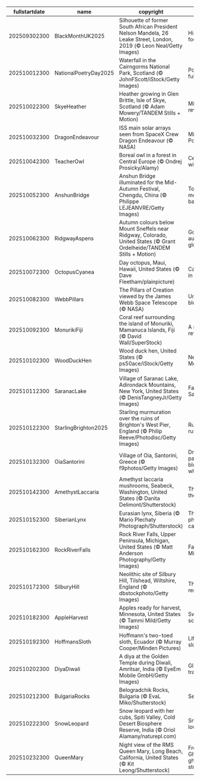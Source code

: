 |fullstartdate|name|copyright|title|image|
|--|--|--|--|--|
202509302300|BlackMonthUK2025|Silhouette of former South African President Nelson Mandela, 26 Leake Street, London, 2019 (© Leon Neal/Getty Images)|History in focus|![](/en-GB/2025/10/202509302300BlackMonthUK2025.jpg)|
202510012300|NationalPoetryDay2025|Waterfall in the Cairngorms National Park, Scotland (© JohnFScott/iStock/Getty Images)|Poetry in full flow|![](/en-GB/2025/10/202510012300NationalPoetryDay2025.jpg)|
202510022300|SkyeHeather|Heather growing in Glen Brittle, Isle of Skye, Scotland (© Adam Mowery/TANDEM Stills + Motion)|Mist-bound reveries|![](/en-GB/2025/10/202510022300SkyeHeather.jpg)|
202510032300|DragonEndeavour|ISS main solar arrays seen from SpaceX Crew Dragon Endeavour (© NASA)|Mission: Possible|![](/en-GB/2025/10/202510032300DragonEndeavour.jpg)|
202510042300|TeacherOwl|Boreal owl in a forest in Central Europe (© Ondrej Prosicky/Alamy)|Celebrating wisdom|![](/en-GB/2025/10/202510042300TeacherOwl.jpg)|
202510052300|AnshunBridge|Anshun Bridge illuminated for the Mid-Autumn Festival, Chengdu, China (© Philippe LEJEANVRE/Getty Images)|To the moon and back|![](/en-GB/2025/10/202510052300AnshunBridge.jpg)|
202510062300|RidgwayAspens|Autumn colours below Mount Sneffels near Ridgway, Colorado, United States (© Grant Ordelheide/TANDEM Stills + Motion)|Golden autumn glow|![](/en-GB/2025/10/202510062300RidgwayAspens.jpg)|
202510072300|OctopusCyanea|Day octopus, Maui, Hawaii, United States (© Dave Fleetham/plainpicture)|Camouflage in motion|![](/en-GB/2025/10/202510072300OctopusCyanea.jpg)|
202510082300|WebbPillars|The Pillars of Creation viewed by the James Webb Space Telescope (© NASA)|Universe in bloom|![](/en-GB/2025/10/202510082300WebbPillars.jpg)|
202510092300|MonurikiFiji|Coral reef surrounding the island of Monuriki, Mamanuca Islands, Fiji (© David Wall/SuperStock)|A reef of reflection|![](/en-GB/2025/10/202510092300MonurikiFiji.jpg)|
202510102300|WoodDuckHen|Wood duck hen, United States (© ps50ace/iStock/Getty Images)|Nest stop: Mexico!|![](/en-GB/2025/10/202510102300WoodDuckHen.jpg)|
202510112300|SaranacLake|Village of Saranac Lake, Adirondack Mountains, New York, United States (© DenisTangneyJr/Getty Images)|Falling for Saranac|![](/en-GB/2025/10/202510112300SaranacLake.jpg)|
202510122300|StarlingBrighton2025|Starling murmuration over the ruins of Brighton's West Pier, England (© Philip Reeve/Photodisc/Getty Images)|Rust meets rush|![](/en-GB/2025/10/202510122300StarlingBrighton2025.jpg)|
202510132300|OiaSantorini|Village of Oia, Santorini, Greece (© f9photos/Getty Images)|Dreams painted in blue and white|![](/en-GB/2025/10/202510132300OiaSantorini.jpg)|
202510142300|AmethystLaccaria|Amethyst laccaria mushrooms, Seabeck, Washington, United States (© Danita Delimont/Shutterstock)|The spore the merrier|![](/en-GB/2025/10/202510142300AmethystLaccaria.jpg)|
202510152300|SiberianLynx|Eurasian lynx, Siberia (© Mario Plechaty Photograph/Shutterstock)|The phantom cat|![](/en-GB/2025/10/202510152300SiberianLynx.jpg)|
202510162300|RockRiverFalls|Rock River Falls, Upper Peninsula, Michigan, United States (© Matt Anderson Photography/Getty Images)|Falling for Michigan|![](/en-GB/2025/10/202510162300RockRiverFalls.jpg)|
202510172300|SilburyHill|Neolithic site of Silbury Hill, Tilshead, Wiltshire, England (© dbstockphoto/Getty Images)|The hill that remembers|![](/en-GB/2025/10/202510172300SilburyHill.jpg)|
202510182300|AppleHarvest|Apples ready for harvest, Minnesota, United States (© Tammi Mild/Getty Images)|Sweet on science|![](/en-GB/2025/10/202510182300AppleHarvest.jpg)|
202510192300|HoffmansSloth|Hoffmann's two-toed sloth, Ecuador (© Murray Cooper/Minden Pictures)|Life in the slow lane|![](/en-GB/2025/10/202510192300HoffmansSloth.jpg)|
202510202300|DiyaDiwali|A diya at the Golden Temple during Diwali, Amritsar, India (© EyeEm Mobile GmbH/Getty Images)|Glowing traditions|![](/en-GB/2025/10/202510202300DiyaDiwali.jpg)|
202510212300|BulgariaRocks|Belogradchik Rocks, Bulgaria (© EvaL Miko/Shutterstock)|Set in stone|![](/en-GB/2025/10/202510212300BulgariaRocks.jpg)|
202510222300|SnowLeopard|Snow leopard with her cubs, Spiti Valley, Cold Desert Biosphere Reserve, India (© Oriol Alamany/naturepl.com)|Snow much love|![](/en-GB/2025/10/202510222300SnowLeopard.jpg)|
202510232300|QueenMary|Night view of the RMS Queen Mary, Long Beach, California, United States (© Kit Leong/Shutterstock)|From 'Grey Ghost' to ghost stories|![](/en-GB/2025/10/202510232300QueenMary.jpg)|
